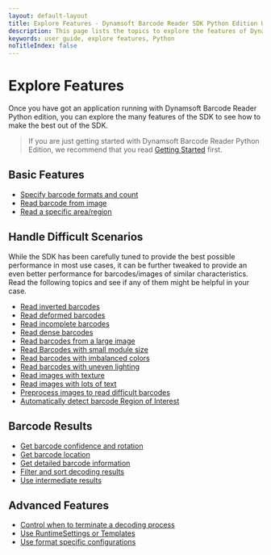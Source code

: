 ```yaml
---
layout: default-layout
title: Explore Features - Dynamsoft Barcode Reader SDK Python Edition User Guide
description: This page lists the topics to explore the features of Dynamsoft Barcode Reader Python Edition.
keywords: user guide, explore features, Python
noTitleIndex: false
---
```


# Explore Features

Once you have got an application running with Dynamsoft Barcode Reader Python edition, you can explore the many features of the SDK to see how to make the best out of the SDK.

> If you are just getting started with Dynamsoft Barcode Reader Python Edition, we recommend that you read [Getting Started]({{site.python}}user-guide.html) first.

## Basic Features

* [Specify barcode formats and count]({{site.features}}barcode-formats-and-count.html?lang=python)
* [Read barcode from image]({{site.features}}read-different-source.html?lang=python)
* [Read a specific area/region]({{site.features}}barcode-scan-region.html?lang=python)

## Handle Difficult Scenarios

While the SDK has been carefully tuned to provide the best possible performance in most use cases, it can be further tweaked to provide an even better performance for barcodes/images of similar characteristics. Read the following topics and see if any of them might be helpful in your case.

* [Read inverted barcodes]({{site.features}}read-inverted-barcodes.html?lang=python)
* [Read deformed barcodes]({{site.features}}read-deformed-barcodes.html?lang=python)
* [Read incomplete barcodes]({{site.features}}read-incomplete-barcodes.html?lang=python)
* [Read dense barcodes]({{site.features}}read-dense-barcodes.html?lang=python)
* [Read barcodes from a large image]({{site.features}}read-a-large-image.html?lang=python)
* [Read Barcodes with small module size]({{site.features}}read-barcodes-with-small-modulesize.html?lang=python)
* [Read barcodes with imbalanced colors]({{site.features}}read-barcodes-with-imbalanced-colour.html?lang=python)
* [Read barcodes with uneven lighting]({{site.features}}read-barcodes-with-uneven-lighting.html?lang=python)
* [Read images with texture]({{site.features}}read-images-with-texture.html?lang=python)
* [Read images with lots of text]({{site.features}}read-images-with-lots-of-text.html?lang=python)
* [Preprocess images to read difficult barcodes]({{site.features}}preprocess-images.html?lang=python)
* [Automatically detect barcode Region of Interest]({{site.features}}use-region-predetection.html?lang=python)

## Barcode Results

* [Get barcode confidence and rotation]({{site.features}}get-confidence-rotation.html?lang=python)
* [Get barcode location]({{site.features}}get-barcode-location.html?lang=python)
* [Get detailed barcode information]({{site.features}}get-detailed-info.html?lang=python)
* [Filter and sort decoding results]({{site.features}}filter-and-sort.html?lang=python)
* [Use intermediate results]({{site.features}}use-intermidiate-results.html?lang=python)

## Advanced Features

* [Control when to terminate a decoding process]({{site.features}}control-terminate-phase.html?lang=python)
* [Use RuntimeSettings or Templates]({{site.features}}use-runtimesettings-or-templates.html?lang=python)
* [Use format specific configurations]({{site.features}}use-format-specific-configuration.html?lang=python)
